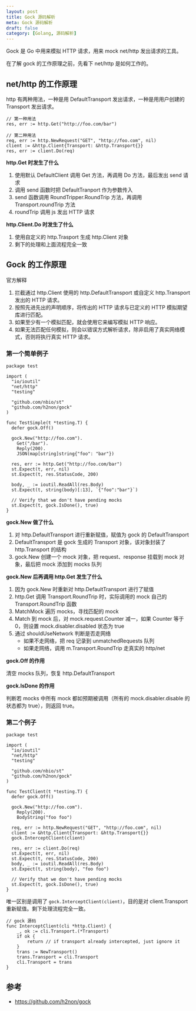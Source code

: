 ```yaml
---
layout: post
title: Gock 源码解析
meta: Gock 源码解析
draft: false
category: [Golang, 源码解析]
---
```


Gock 是 Go 中用来模拟 HTTP 请求，用来 mock net/http 发出请求的工具。

在了解 gock 的工作原理之前，先看下 net/http 是如何工作的。

## net/http 的工作原理

http 有两种用法，一种是用 DefaultTransport 发出请求，一种是用用户创建的 Transport 发出请求。

```
// 第一种用法
res, err := http.Get("http://foo.com/bar")

// 第二种用法
req, err := http.NewRequest("GET", "http://foo.com", nil)
client := &http.Client{Transport: &http.Transport{}}
res, err := client.Do(req)
```

**http.Get 时发生了什么**

1. 使用默认 DefaultClient 调用 Get 方法，再调用 Do 方法，最后发出 send 请求
2. 调用 send 函数时把 DefaultTranport 作为参数传入
3. send 函数调用 RoundTripper.RoundTrip 方法，再调用 Transport.roundTrip 方法
4. roundTrip 调用 js 发出 HTTP 请求

**http.Client.Do 时发生了什么**

1. 使用自定义的 http.Trasport 生成 http.Client 对象
2. 剩下的处理和上面流程完全一致

## Gock 的工作原理

官方解释

1. 拦截通过 http.Client 使用的 http.DefaultTransport 或自定义 http.Transport 发出的 HTTP 请求。
2. 按照先进先出的声明顺序，将传出的 HTTP 请求与已定义的 HTTP 模拟期望库进行匹配。
3. 如果至少有一个模拟匹配，就会使用它来编写模拟 HTTP 响应。
4. 如果无法匹配任何模拟，则会以错误方式解析请求，除非启用了真实网络模式，否则将执行真实 HTTP 请求。

### 第一个简单例子

```
package test

import (
  "io/ioutil"
  "net/http"
  "testing"

  "github.com/nbio/st"
  "github.com/h2non/gock"
)

func TestSimple(t *testing.T) {
  defer gock.Off()

  gock.New("http://foo.com").
    Get("/bar").
    Reply(200).
    JSON(map[string]string{"foo": "bar"})

  res, err := http.Get("http://foo.com/bar")
  st.Expect(t, err, nil)
  st.Expect(t, res.StatusCode, 200)

  body, _ := ioutil.ReadAll(res.Body)
  st.Expect(t, string(body)[:13], `{"foo":"bar"}`)

  // Verify that we don't have pending mocks
  st.Expect(t, gock.IsDone(), true)
}
```

**gock.New 做了什么**

1. 对 http.DefaultTransport 进行重新赋值，赋值为 gock 的 DefaultTransport
2. DefaultTransport 是 gock 生成的 Transport 对象，该对象封装了 http.Transport 的结构
3. gock.New 创建一个 mock 对象，把 request、response 挂载到 mock 对象，最后把 mock 添加到 mocks 队列

**gock.New 后再调用 http.Get 发生了什么**

1. 因为 gock.New 时重新对 http.DefaultTransport 进行了赋值
2. http.Get 调用 Transport.RoundTrip 时，实际调用的 mock 自己的 Transport.RoundTrip 函数
3. MatchMock 遍历 mocks，寻找匹配的 mock
4. Match 到 mock 后，对 mock.request.Counter 减一，如果 Counter 等于 0，则设置 mock.disabler.disabled 状态为 true
5. 通过 shouldUseNetwork 判断是否走网络
    * 如果不走网络，把 req 记录到 unmatchedRequests 队列
    * 如果走网络，调用 m.Transport.RoundTrip 走真实的 http/net

**gock.Off 的作用**

清空 mocks 队列，恢复 http.DefaultTransport

**gock.IsDone 的作用**

判断若 mocks 中所有 mock 都如预期被调用（所有的 mock.disabler.disable 的状态都为 true），则返回 true。

### 第二个例子

```
package test

import (
  "io/ioutil"
  "net/http"
  "testing"

  "github.com/nbio/st"
  "github.com/h2non/gock"
)

func TestClient(t *testing.T) {
  defer gock.Off()

  gock.New("http://foo.com").
    Reply(200).
    BodyString("foo foo")

  req, err := http.NewRequest("GET", "http://foo.com", nil)
  client := &http.Client{Transport: &http.Transport{}}
  gock.InterceptClient(client)

  res, err := client.Do(req)
  st.Expect(t, err, nil)
  st.Expect(t, res.StatusCode, 200)
  body, _ := ioutil.ReadAll(res.Body)
  st.Expect(t, string(body), "foo foo")

  // Verify that we don't have pending mocks
  st.Expect(t, gock.IsDone(), true)
}
```

唯一区别是调用了 `gock.InterceptClient(client)`，目的是对 client.Transport 重新赋值。剩下处理流程完全一致。

```
// gock 源码
func InterceptClient(cli *http.Client) {
	_, ok := cli.Transport.(*Transport)
	if ok {
		return // if transport already intercepted, just ignore it
	}
	trans := NewTransport()
	trans.Transport = cli.Transport
	cli.Transport = trans
}
```

## 参考

- https://github.com/h2non/gock
